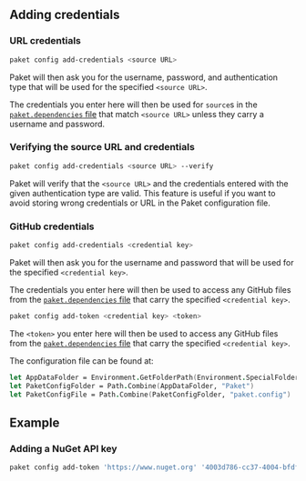 ## Adding credentials

### URL credentials

```sh
paket config add-credentials <source URL>
```

Paket will then ask you for the username, password, and authentication type that 
will be used for the specified `<source URL>`.

The credentials you enter here will then be used for `source`s in the
[`paket.dependencies` file](nuget-dependencies.html) that match `<source URL>`
unless they carry a username and password.

### Verifying the source URL and credentials

```sh
paket config add-credentials <source URL> --verify
```

Paket will verify that the `<source URL>` and the credentials entered with the given
authentication type are valid. This feature is useful if you want to avoid storing
wrong credentials or URL in the Paket configuration file.

### GitHub credentials

```sh
paket config add-credentials <credential key>
```

Paket will then ask you for the username and password that will be used for the
specified `<credential key>`.

The credentials you enter here will then be used to access any GitHub files from
the [`paket.dependencies` file](github-dependencies.html) that carry the
specified `<credential key>`.

```sh
paket config add-token <credential key> <token>
```

The `<token>` you enter here will then be used to access any GitHub files from
the [`paket.dependencies` file](github-dependencies.html) that carry the
specified `<credential key>`.

The configuration file can be found at:

```fsharp
let AppDataFolder = Environment.GetFolderPath(Environment.SpecialFolder.ApplicationData)
let PaketConfigFolder = Path.Combine(AppDataFolder, "Paket")
let PaketConfigFile = Path.Combine(PaketConfigFolder, "paket.config")
```

## Example

### Adding a NuGet API key

```sh
paket config add-token 'https://www.nuget.org' '4003d786-cc37-4004-bfdf-c4f3deadbeef'
```

